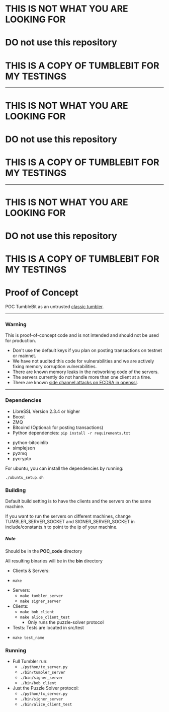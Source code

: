 # THIS IS NOT WHAT YOU ARE LOOKING FOR 
# DO not use this repository
# THIS IS A COPY OF TUMBLEBIT FOR MY TESTINGS
------------------------------------
# THIS IS NOT WHAT YOU ARE LOOKING FOR 
# DO not use this repository
# THIS IS A COPY OF TUMBLEBIT FOR MY TESTINGS
----------------------
# THIS IS NOT WHAT YOU ARE LOOKING FOR 
# DO not use this repository
# THIS IS A COPY OF TUMBLEBIT FOR MY TESTINGS


# Proof of Concept


POC TumbleBit as an untrusted [classic tumbler](https://en.wikipedia.org/wiki/Cryptocurrency_tumbler).

----
### Warning

This is proof-of-concept code and is not intended and should not be used for production.

* Don't use the default keys if you plan on posting transactions on testnet or mainnet.
* We have not audited this code for vulnerabilities and we are actively fixing memory corruption vulnerabilities.
* There are known memory leaks in the networking code of the servers.
* The servers currently do not handle more than one client at a time.
* There are known [side channel attacks on ECDSA in openssl](https://www.tau.ac.il/~tromer/mobilesc/).

----
### Dependencies

- LibreSSL Version 2.3.4 or higher
- Boost
- ZMQ
- Bitcoind (Optional: for posting transactions)
- Python dependencies: ```pip install -r requirements.txt```
 + python-bitcoinlib
 + simplejson
 + pyzmq
 + pycrypto

For ubuntu, you can install the dependencies by running:
```
./ubuntu_setup.sh
```

### Building

Default build setting is to have the clients and
the servers on the same machine.

If you want to run the servers on different machines,
change TUMBLER_SERVER_SOCKET and SIGNER_SERVER_SOCKET in
include/constants.h to point to the ip of your machine.

##### Note
Should be in the **POC_code** directory

All resulting binaries will be in the **bin** directory

- Clients & Servers:
 + ```make```
- Servers:
  + ```make tumbler_server```
  + ```make signer_server```
- Clients:
  + ```make bob_client```
  + ```make alice_client_test```
    - Only runs the puzzle-solver protocol
- Tests: Tests are located in src/test
 + ```make test_name```

### Running

- Full Tumbler run:
  + ```./python/tx_server.py```
  + ```./bin/tumbler_server```
  + ```./bin/signer_server```
  + ```./bin/bob_client```
- Just the Puzzle Solver protocol:
  + ```./python/tx_server.py```
  + ```./bin/signer_server```
  + ```./bin/alice_client_test```
